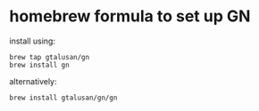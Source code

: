 # homebrew formula to set up GN

install using:
```
brew tap gtalusan/gn
brew install gn
```
alternatively:
```
brew install gtalusan/gn/gn
```
